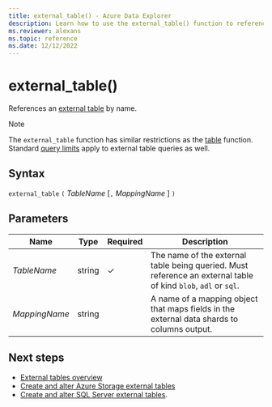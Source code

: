 ```yaml
---
title: external_table() - Azure Data Explorer
description: Learn how to use the external_table() function to reference an external table by name.
ms.reviewer: alexans
ms.topic: reference
ms.date: 12/12/2022
---
```

# external_table()

References an [external table](schema-entities/externaltables.md) by name.

> [!NOTE]
>
> The `external_table` function has similar restrictions as the [table](tablefunction.md) function.
> Standard [query limits](../concepts/querylimits.md) apply to external table queries as well.

## Syntax

`external_table` `(` *TableName* [`,` *MappingName* ] `)`

## Parameters

| Name | Type | Required | Description |
|--|--|--|--|
| *TableName* | string| &check; | The name of the external table being queried. Must reference an external table of kind `blob`, `adl` or `sql`.|
| *MappingName* | string | | A name of a mapping object that maps fields in the external data shards to columns output.|

## Next steps

* [External tables overview](schema-entities/externaltables.md)
* [Create and alter Azure Storage external tables](../management/external-tables-azurestorage-azuredatalake.md)
* [Create and alter SQL Server external tables](../management/external-sql-tables.md).
